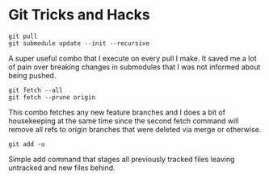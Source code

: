 # Git Tricks and Hacks

```
git pull
git submodule update --init --recursive
```
A super useful combo that I execute on every pull I make. It saved me a lot of pain over breaking changes in submodules that I was not informed about being pushed.


```
git fetch --all
git fetch --prune origin
```
This combo fetches any new feature branches and I does a bit of housekeeping at the same time since the second fetch command will remove all refs to origin branches that were deleted via merge or otherwise.


```
git add -u
```
Simple add command that stages all previously tracked files leaving untracked and new files behind. 

